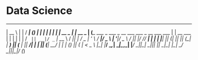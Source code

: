 # Data Science
                                                                                                                                                                                                   

  _____          _            _____        _                                             _           _ 
 |  __ \        | |          / ____|      (_)                                           | |         | |
 | |  | |  __ _ | |_  __ _  | (___    ___  _   ___  _ __    ___  ___   _ __  ___    ___ | | __ ___  | |
 | |  | | / _` || __|/ _` |  \___ \  / __|| | / _ \| '_ \  / __|/ _ \ | '__|/ _ \  / __|| |/ // __| | |
 | |__| || (_| || |_| (_| |  ____) || (__ | ||  __/| | | || (__|  __/ | |  | (_) || (__ |   < \__ \ |_|
 |_____/  \__,_| \__|\__,_| |_____/  \___||_| \___||_| |_| \___|\___| |_|   \___/  \___||_|\_\|___/ (_)
